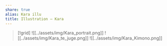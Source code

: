 ```yaml
---
share: true
alias: Kara illu
title: Illustration — Kara
---
```

>[!grid]
> ![[../assets/img/Kara_portrait.png]]
> ![[../assets/img/Kara_te_juge.png]]
> ![[../assets/img/Kara_Kimono.png]]


